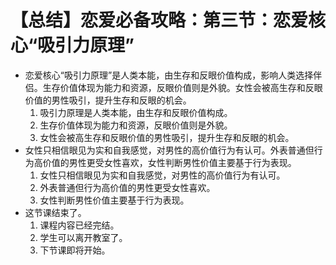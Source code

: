# 【总结】恋爱必备攻略：第三节：恋爱核心“吸引力原理”

-   恋爱核心“吸引力原理”是人类本能，由生存和反眼价值构成，影响人类选择伴侣。生存价值体现为能力和资源，反眼价值则是外貌。女性会被高生存和反眼价值的男性吸引，提升生存和反眼的机会。
    1.  吸引力原理是人类本能，由生存和反眼价值构成。
    2.  生存价值体现为能力和资源，反眼价值则是外貌。
    3.  女性会被高生存和反眼价值的男性吸引，提升生存和反眼的机会。
-   女性只相信眼见为实和自我感觉，对男性的高价值行为有认可。外表普通但行为高价值的男性更受女性喜欢，女性判断男性价值主要基于行为表现。
    1.  女性只相信眼见为实和自我感觉，对男性的高价值行为有认可。
    2.  外表普通但行为高价值的男性更受女性喜欢。
    3.  女性判断男性价值主要基于行为表现。
-   这节课结束了。
    1.  课程内容已经完结。
    2.  学生可以离开教室了。
    3.  下节课即将开始。